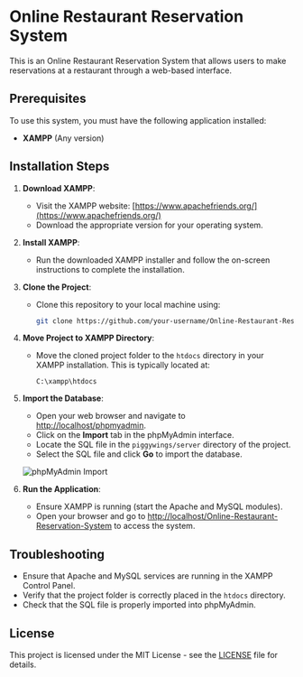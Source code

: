 # Online Restaurant Reservation System

This is an Online Restaurant Reservation System that allows users to make reservations at a restaurant through a web-based interface.

## Prerequisites

To use this system, you must have the following application installed:

- **XAMPP** (Any version)

## Installation Steps

1. **Download XAMPP**:
   - Visit the XAMPP website: [https://www.apachefriends.org/](https://www.apachefriends.org/)
   - Download the appropriate version for your operating system.

2. **Install XAMPP**:
   - Run the downloaded XAMPP installer and follow the on-screen instructions to complete the installation.

3. **Clone the Project**:
   - Clone this repository to your local machine using:
     ```bash
     git clone https://github.com/your-username/Online-Restaurant-Reservation-System.git
     ```

4. **Move Project to XAMPP Directory**:
   - Move the cloned project folder to the `htdocs` directory in your XAMPP installation. This is typically located at:
     ```
     C:\xampp\htdocs
     ```

5. **Import the Database**:
   - Open your web browser and navigate to [http://localhost/phpmyadmin](http://localhost/phpmyadmin).
   - Click on the **Import** tab in the phpMyAdmin interface.
   - Locate the SQL file in the `piggywings/server` directory of the project.
   - Select the SQL file and click **Go** to import the database.

   ![phpMyAdmin Import](https://github.com/user-attachments/assets/79e088da-1ffb-4473-a167-b88537de93f2)

6. **Run the Application**:
   - Ensure XAMPP is running (start the Apache and MySQL modules).
   - Open your browser and go to [http://localhost/Online-Restaurant-Reservation-System](http://localhost/Online-Restaurant-Reservation-System) to access the system.

## Troubleshooting

- Ensure that Apache and MySQL services are running in the XAMPP Control Panel.
- Verify that the project folder is correctly placed in the `htdocs` directory.
- Check that the SQL file is properly imported into phpMyAdmin.

## License

This project is licensed under the MIT License - see the [LICENSE](LICENSE) file for details.